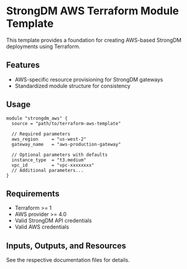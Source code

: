 # StrongDM AWS Terraform Module Template

This template provides a foundation for creating AWS-based StrongDM deployments using Terraform.

## Features
- AWS-specific resource provisioning for StrongDM gateways
- Standardized module structure for consistency

## Usage
```hcl
module "strongdm_aws" {
  source = "path/to/terraform-aws-template"
  
  // Required parameters
  aws_region     = "us-west-2"
  gateway_name   = "aws-production-gateway"
  
  // Optional parameters with defaults
  instance_type  = "t3.medium"
  vpc_id         = "vpc-xxxxxxxx"
  // Additional parameters...
}
```

## Requirements
- Terraform >= 1
- AWS provider >= 4.0
- Valid StrongDM API credentials
- Valid AWS credentials

## Inputs, Outputs, and Resources
See the respective documentation files for details.
